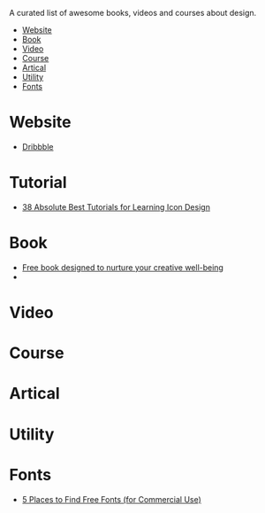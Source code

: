 A curated list of awesome books, videos and courses about design. 

- [Website](#website)
- [Book](#book)
- [Video](#video)
- [Course](#course)
- [Artical](#artical)
- [Utility](#utility)
- [Fonts](#fonts)

# Website
* [Dribbble](http://dribbble.com/)

# Tutorial
* [38 Absolute Best Tutorials for Learning Icon Design](http://designm.ag/graphic-design/38-best-tutorials-for-icon-design/)

# Book

* [Free book designed to nurture your creative well-being](http://www.creativebloq.com/design/free-ebooks-designers-7133700)
* [](http://design.tutsplus.com/ebooks)

# Video

# Course

# Artical

# Utility

# Fonts

* [5 Places to Find Free Fonts (for Commercial Use)](http://designfiles.net/blog/free-fonts-for-commercial-use/)

